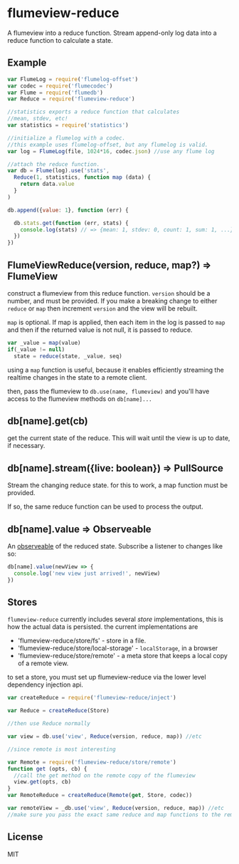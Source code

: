 # flumeview-reduce

A flumeview into a reduce function.
Stream append-only log data into a reduce function to calculate a state.

## Example

``` js
var FlumeLog = require('flumelog-offset')
var codec = require('flumecodec')
var Flume = require('flumedb')
var Reduce = require('flumeview-reduce')

//statistics exports a reduce function that calculates
//mean, stdev, etc!
var statistics = require('statistics')

//initialize a flumelog with a codec.
//this example uses flumelog-offset, but any flumelog is valid.
var log = FlumeLog(file, 1024*16, codec.json) //use any flume log

//attach the reduce function.
var db = Flume(log).use('stats',
  Reduce(1, statistics, function map (data) {
    return data.value
  }
)

db.append({value: 1}, function (err) {

  db.stats.get(function (err, stats) {
    console.log(stats) // => {mean: 1, stdev: 0, count: 1, sum: 1, ...}
  })
})
```

## FlumeViewReduce(version, reduce, map?) => FlumeView

construct a flumeview from this reduce function. `version` should be a number,
and must be provided. If you make a breaking change to either `reduce` or `map`
then increment `version` and the view will be rebuilt.

`map` is optional. If map is applied, then each item in the log is passed to `map`
and then if the returned value is not null, it is passed to reduce.

``` js
var _value = map(value)
if(_value != null)
  state = reduce(state, _value, seq)
```

using a `map` function is useful, because it enables efficiently streaming the realtime
changes in the state to a remote client.

then, pass the flumeview to `db.use(name, flumeview)`
and you'll have access to the flumeview methods on `db[name]...`

## db[name].get(cb)

get the current state of the reduce. This will wait until the view is up to date, if necessary.

## db[name].stream({live: boolean}) => PullSource

Stream the changing reduce state. for this to work, a map function must be provided.

If so, the same reduce function can be used to process the output.

## db[name].value => Observeable

An [observeable](https://github.com/dominictarr/obv) of the reduced state. Subscribe a listener to changes like so:

```js
db[name].value(newView => {
  console.log('new view just arrived!', newView)
})
```

## Stores

`flumeview-reduce` currently includes several _store_ implementations,
this is how the actual data is persisted. the current implementations are

* 'flumeview-reduce/store/fs' - store in a file.
* 'flumeview-reduce/store/local-storage' - `localStorage`, in a browser
* 'flumeview-reduce/store/remote' - a meta store that keeps a local copy of a remote view.

to set a store, you must set up flumeview-reduce via the lower level dependency injection api.

``` js
var createReduce = require('flumeview-reduce/inject')

var Reduce = createReduce(Store)

//then use Reduce normally

var view = db.use('view', Reduce(version, reduce, map)) //etc

//since remote is most interesting

var Remote = require('flumeview-reduce/store/remote')
function get (opts, cb) {
  //call the get method on the remote copy of the flumeview
  view.get(opts, cb)
}
var RemoteReduce = createReduce(Remote(get, Store, codec))

var remoteView = _db.use('view', Reduce(version, reduce, map)) //etc
//make sure you pass the exact same reduce and map functions to the remote view!
```

## License

MIT

